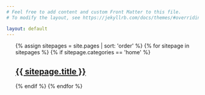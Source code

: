 ```yaml
---
# Feel free to add content and custom Front Matter to this file.
# To modify the layout, see https://jekyllrb.com/docs/themes/#overriding-theme-defaults

layout: default
---
```

<ul>
{% assign sitepages = site.pages | sort: 'order' %}
{% for sitepage in sitepages %}
{% if sitepage.categories == 'home' %}
  <h2 >  	
    <a class="post-link" href="{{ sitepage.url }}">{{ sitepage.title }}</a>    
  </h2>
  {% endif %}
{% endfor %}
</ul>
